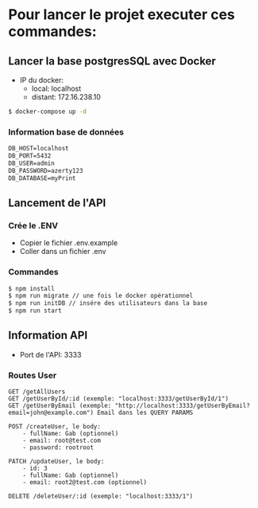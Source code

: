 # Pour lancer le projet executer ces commandes:

## Lancer la base postgresSQL avec Docker

- IP du docker:
  - local: localhost
  - distant: 172.16.238.10

```bash
$ docker-compose up -d
```

### Information base de données

```md
DB_HOST=localhost
DB_PORT=5432
DB_USER=admin
DB_PASSWORD=azerty123
DB_DATABASE=myPrint
```

## Lancement de l'API

### Crée le .ENV

- Copier le fichier .env.example
- Coller dans un fichier .env

### Commandes

```bash
$ npm install
$ npm run migrate // une fois le docker opérationnel
$ npm run initDB // insére des utilisateurs dans la base
$ npm run start
```

## Information API

- Port de l'API: 3333

### Routes User

```
GET /getAllUsers
GET /getUserById/:id (exemple: "localhost:3333/getUserById/1")
GET /getUserByEmail (exemple: "http://localhost:3333/getUserByEmail?email=john@example.com") Email dans les QUERY PARAMS

POST /createUser, le body:
    - fullName: Gab (optionnel)
    - email: root@test.com
    - password: rootroot

PATCH /updateUser, le body:
    - id: 3
    - fullName: Gab (optionnel)
    - email: root2@test.com (optionnel)

DELETE /deleteUser/:id (exemple: "localhost:3333/1")
```
